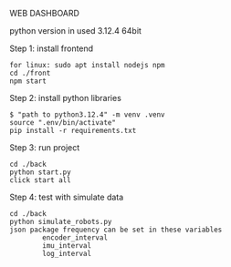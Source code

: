 WEB DASHBOARD

python version in used 3.12.4 64bit

Step 1: install frontend 

    for linux: sudo apt install nodejs npm
    cd ./front
    npm start

Step 2: install python libraries

    $ "path to python3.12.4" -m venv .venv
    source ".env/bin/activate"
    pip install -r requirements.txt

Step 3: run project

    cd ./back
    python start.py
    click start all 

Step 4: test with simulate data

    cd ./back
    python simulate_robots.py
    json package frequency can be set in these variables
            encoder_interval 
            imu_interval     
            log_interval 
    


